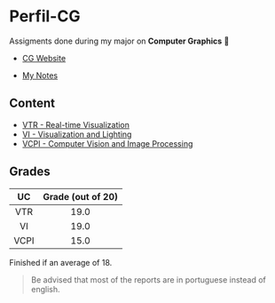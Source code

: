 # Perfil-CG

Assigments done during my major on **Computer Graphics** 👾

* [CG Website](https://uce-cg.di.uminho.pt/)

* [My Notes](https://wide-joke-855.notion.site/Computa-o-Gr-fica-MEI-ddc429380c654a6dbb7897194b0542c1)


## Content

* [VTR - Real-time Visualization](VTR/)
* [VI - Visualization and Lighting](VI/)
* [VCPI - Computer Vision and Image Processing](VCPI/)

## Grades

| UC | Grade (out of 20) |
| :---: | :---: |
| VTR | 19.0 |
| VI | 19.0 |
| VCPI | 15.0 |

Finished if an average of 18.

> Be advised that most of the reports are in portuguese instead of english.
